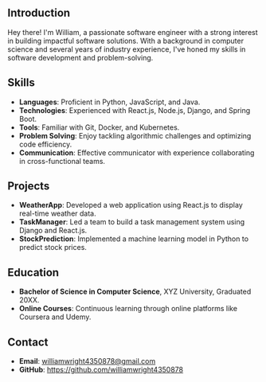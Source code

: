 ## Introduction
Hey there! I'm William, a passionate software engineer with a strong interest in building impactful software solutions. 
With a background in computer science and several years of industry experience, I've honed my skills in software development and problem-solving.

## Skills
- **Languages**: Proficient in Python, JavaScript, and Java.
- **Technologies**: Experienced with React.js, Node.js, Django, and Spring Boot.
- **Tools**: Familiar with Git, Docker, and Kubernetes.
- **Problem Solving**: Enjoy tackling algorithmic challenges and optimizing code efficiency.
- **Communication**: Effective communicator with experience collaborating in cross-functional teams.

## Projects
- **WeatherApp**: Developed a web application using React.js to display real-time weather data.
- **TaskManager**: Led a team to build a task management system using Django and React.js.
- **StockPrediction**: Implemented a machine learning model in Python to predict stock prices.

## Education
- **Bachelor of Science in Computer Science**, XYZ University, Graduated 20XX.
- **Online Courses**: Continuous learning through online platforms like Coursera and Udemy.

## Contact
- **Email**: williamwright4350878@gmail.com
- **GitHub**: https://github.com/williamwright4350878
